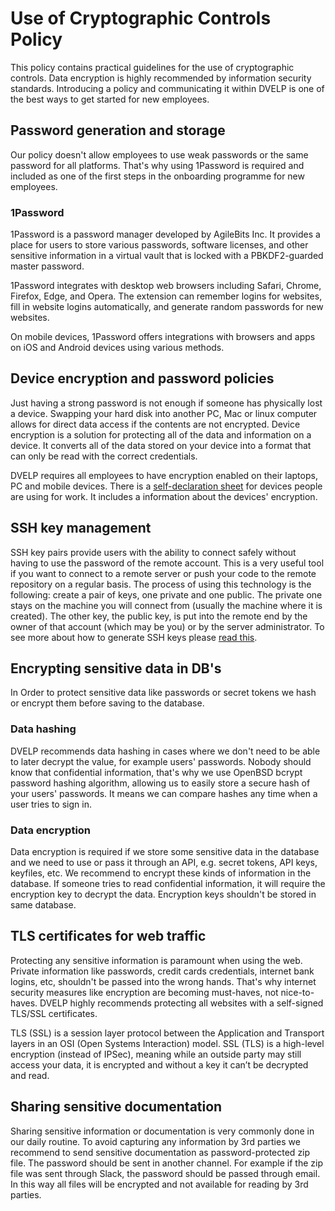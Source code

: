 # Use of Cryptographic Controls Policy

This policy contains practical guidelines for the use of cryptographic controls. Data encryption is highly recommended by information security standards. Introducing a policy and communicating it within DVELP is one of the best ways to get started for new employees.

## Password generation and storage

Our policy doesn't allow employees to use weak passwords or the same password for all platforms. That's why using 1Password is required and included as one of the first steps in the onboarding programme for new employees.

### 1Password

1Password is a password manager developed by AgileBits Inc. It provides a place for users to store various passwords, software licenses, and other sensitive information in a virtual vault that is locked with a PBKDF2-guarded master password.

1Password integrates with desktop web browsers including Safari, Chrome, Firefox, Edge, and Opera. The extension can remember logins for websites, fill in website logins automatically, and generate random passwords for new websites.

On mobile devices, 1Password offers integrations with browsers and apps on iOS and Android devices using various methods.

## Device encryption and password policies

Just having a strong password is not enough if someone has physically lost a device. Swapping your hard disk into another PC, Mac or linux computer allows for direct data access if the contents are not encrypted. Device encryption is a solution for protecting all of the data and information on a device. It converts all of the data stored on your device into a format that can only be read with the correct credentials.

DVELP requires all employees to have encryption enabled on their laptops, PC and mobile devices. There is a [self-declaration sheet](https://docs.google.com/spreadsheets/d/1DV6c4mM0YExWZbqztMBWbKUqNlQjDYSBWLHTuvpn3ls/edit?ts=5c7d50ef#gid=90742438) for devices people are using for work. It includes a information about the devices' encryption.

## SSH key management

SSH key pairs provide users with the ability to connect safely without having to use the password of the remote account. This is a very useful tool if you want to connect to a remote server or push your code to the remote repository on a regular basis. The process of using this technology is the following: create a pair of keys, one private and one public. The private one stays on the machine you will connect from (usually the machine where it is created). The other key, the public key, is put into the remote end by the owner of that account (which may be you) or by the server administrator. To see more about how to generate SSH keys please [read this](https://help.github.com/en/articles/generating-a-new-ssh-key-and-adding-it-to-the-ssh-agent).

## Encrypting sensitive data in DB's

In Order to protect sensitive data like passwords or secret tokens we hash or encrypt them before saving to the database.

### Data hashing

DVELP recommends data hashing in cases where we don't need to be able to later decrypt the value, for example users' passwords. Nobody should know that confidential information, that's why we use OpenBSD bcrypt password hashing algorithm, allowing us to easily store a secure hash of your users' passwords. It means we can compare hashes any time when a user tries to sign in.

### Data encryption

Data encryption is required if we store some sensitive data in the database and we need to use or pass it through an API, e.g. secret tokens, API keys, keyfiles, etc. We recommend to encrypt these kinds of information in the database. If someone tries to read confidential information, it will require the encryption key to decrypt the data. Encryption keys shouldn't be stored in same database.

## TLS certificates for web traffic

Protecting any sensitive information is paramount when using the web. Private information like passwords, credit cards credentials, internet bank logins, etc, shouldn't be passed into the wrong hands. That's why internet security measures like encryption are becoming must-haves, not nice-to-haves. DVELP highly recommends protecting all websites with a self-signed TLS/SSL certificates.

TLS (SSL) is a session layer protocol between the Application and Transport layers in an OSI (Open Systems Interaction) model. SSL (TLS) is a high-level encryption (instead of IPSec), meaning while an outside party may still access your data, it is encrypted and without a key it can’t be decrypted and read.

## Sharing sensitive documentation

Sharing sensitive information or documentation is very commonly done in our daily routine. To avoid capturing any information by 3rd parties we recommend to send sensitive documentation as password-protected zip file. The password should be sent in another channel. For example if the zip file was sent through Slack, the password should be passed through email. In this way all files will be encrypted and not available for reading by 3rd parties.
